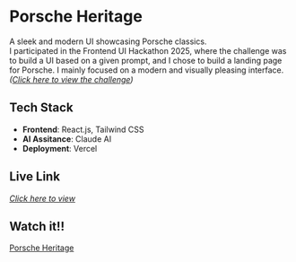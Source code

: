# Porsche Heritage
A sleek and modern UI showcasing Porsche classics.<br>
I participated in the Frontend UI Hackathon 2025, where the challenge was to build a UI based on a given prompt, and I chose to build a landing page for Porsche. I mainly focused on a modern and visually pleasing interface.<br>
*([Click here to view the challenge](https://www.linkedin.com/feed/update/urn:li:activity:7311031679714803715?commentUrn=urn%3Ali%3Acomment%3A%28activity%3A7311031679714803715%2C7311031986419023873%29&dashCommentUrn=urn%3Ali%3Afsd_comment%3A%287311031986419023873%2Curn%3Ali%3Aactivity%3A7311031679714803715%29))*

## Tech Stack
- **Frontend**: React.js, Tailwind CSS
-  **AI Assitance**: Claude AI 
- **Deployment**: Vercel

##  Live Link
*[Click here to view](https://porsche-lilac.vercel.app/)*
  
## Watch it!!
[Porsche Heritage](https://drive.google.com/file/d/10V6eaRhNwRlhJaNLpZcshy0OAznwO-bK/view?usp=sharing)

